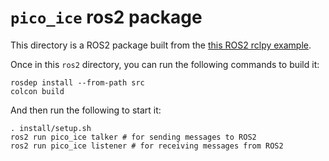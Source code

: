 # `pico_ice` ros2 package

This directory is a ROS2 package built from the
[this ROS2 rclpy example](https://docs.ros.org/en/eloquent/Tutorials/Writing-A-Simple-Py-Publisher-And-Subscriber.html).

Once in this `ros2` directory, you can run the following commands to build it:

```
rosdep install --from-path src
colcon build
```

And then run the following to start it:

```
. install/setup.sh
ros2 run pico_ice talker # for sending messages to ROS2
ros2 run pico_ice listener # for receiving messages from ROS2
```
